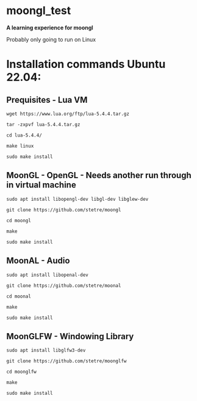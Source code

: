 # moongl_test

**A learning experience for moongl**

Probably only going to run on Linux


# Installation commands Ubuntu 22.04:

## Prequisites - Lua VM

```
wget https://www.lua.org/ftp/lua-5.4.4.tar.gz

tar -zxpvf lua-5.4.4.tar.gz

cd lua-5.4.4/

make linux

sudo make install

```


## MoonGL - OpenGL - Needs another run through in virtual machine
```
sudo apt install libopengl-dev libgl-dev libglew-dev

git clone https://github.com/stetre/moongl

cd moongl

make

sudo make install
```

## MoonAL - Audio
```
sudo apt install libopenal-dev

git clone https://github.com/stetre/moonal

cd moonal

make

sudo make install
```

## MoonGLFW - Windowing Library
```
sudo apt install libglfw3-dev

git clone https://github.com/stetre/moonglfw

cd moonglfw

make

sudo make install
```